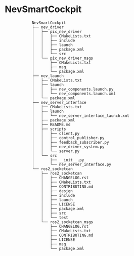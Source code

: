 # NevSmartCockpit

                NevSmartCockpit
                ├── nev_driver
                │   ├── pix_nev_driver
                │   │   ├── CMakeLists.txt
                │   │   ├── include
                │   │   ├── launch
                │   │   ├── package.xml
                │   │   └── src
                │   └── pix_nev_driver_msgs
                │       ├── CMakeLists.txt
                │       ├── msg
                │       └── package.xml
                ├── nev_launch
                │   ├── CMakeLists.txt
                │   ├── launch
                │   │   ├── nev_components.launch.py
                │   │   └── nev_components.launch.xml
                │   └── package.xml
                ├── nev_server_interface
                │   ├── CMakeLists.txt
                │   ├── launch
                │   │   └── nev_server_interface_launch.xml
                │   ├── package.xml
                │   ├── README.md
                │   ├── scripts
                │   │   ├── client.py
                │   │   ├── control_publisher.py
                │   │   ├── feedback_subscriber.py
                │   │   ├── nev_driver_system.py
                │   │   └── server.py
                │   └── src
                │       ├── __init__.py
                │       └── nev_server_interface.py
                └── ros2_socketcan
                    ├── ros2_socketcan
                    │   ├── CHANGELOG.rst
                    │   ├── CMakeLists.txt
                    │   ├── CONTRIBUTING.md
                    │   ├── design
                    │   ├── include
                    │   ├── launch
                    │   ├── LICENSE
                    │   ├── package.xml
                    │   ├── src
                    │   └── test
                    └── ros2_socketcan_msgs
                        ├── CHANGELOG.rst
                        ├── CMakeLists.txt
                        ├── CONTRIBUTING.md
                        ├── LICENSE
                        ├── msg
                        └── package.xml